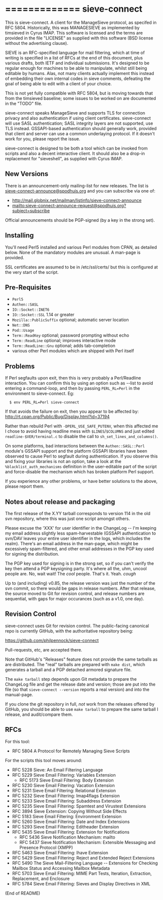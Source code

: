 =============
sieve-connect
=============

This is sieve-connect.  A client for the ManageSieve protocol, as
specifed in RFC 5804.  Historically, this was MANAGESIEVE as implemented
by timsieved in Cyrus IMAP.  This software is licensed and the terms are
provided in the file "LICENSE" as supplied with this software (BSD
license without the advertising clause).

SIEVE is an RFC-specified language for mail filtering, which at time of
writing is specified in a list of RFCs at the end of this document, plus
various drafts, both IETF and individual submissions.  It's designed
to be regular enough for machines to be able to manipulate, whilst still
being editable by humans.  Alas, not many clients actually implement
this instead of embedding their own internal codes in sieve comments,
defeating the goal of being able to edit with a client of your choice.

This is not yet fully compatible with RFC 5804, but is moving towards
that from the timsieved baseline; some issues to be worked on are
documented in the "TODO" file.

sieve-connect speaks ManageSieve and supports TLS for connection privacy
and also authentication if using client certificates.  sieve-connect
will use SASL authentication; SASL integrity layers are not supported,
use TLS instead.  GSSAPI-based authentication should generally work,
provided that client and server can use a common underlaying protocol.
If it doesn't work for you, please report the issue.

sieve-connect is designed to be both a tool which can be invoked from
scripts and also a decent interactive client.  It should also be a
drop-in replacement for "sieveshell", as supplied with Cyrus IMAP.


New Versions
------------

There is an announcement-only mailing-list for new releases.  The list
is <sieve-connect-announce@spodhuis.org> and you can subscribe via one of:
 * <http://mail.globnix.net/mailman/listinfo/sieve-connect-announce>
 * <mailto:sieve-connect-announce-request@spodhuis.org?subject=subscribe>

Official announcements should be PGP-signed (by a key in the strong set).


Installing
----------

You'll need Perl5 installed and various Perl modules from CPAN, as
detailed below.  None of the mandatory modules are unusual.  A man-page is
provided.

SSL certificates are assumed to be in /etc/ssl/certs/ but this is
configured at the very start of the script.


Pre-Requisites
--------------

 * `Perl5`
 * `Authen::SASL`
 * `IO::Socket::INET6`
 * `IO::Socket::SSL`         1.14 or greater
 * `Mozilla::PublicSuffix`   optional; automatic server location
 * `Net::DNS`
 * `Pod::Usage`
 * `Term::ReadKey`           optional; password prompting without echo
 * `Term::ReadLine`          optional; improves interactive mode
 * `Term::ReadLine::Gnu`     optional; adds tab-completion
 * various other Perl modules which are shipped with Perl itself


Problems
--------

If Perl segfaults upon exit, then this is very probably a Perl/Readline
interaction.  You can confirm this by using an option such as --list to
avoid entering a command-loop, and then by passing `PERL_RL=Perl` in the
environment to sieve-connect.  Eg:

```console
  $ env PERL_RL=Perl sieve-connect
```

If that avoids the failure on exit, then you appear to be affected by:
  <http://rt.cpan.org/Public/Bug/Display.html?id=37194>

Rather than rebuild Perl with `-DPERL_USE_SAFE_PUTENV`, when this affected me I
chose to avoid having readline mess with `$LINES`/`$COLUMNS` and just edited
`readline-$VER/terminal.c` to disable the call to `sh_set_lines_and_columns()`.


On some platforms, bad interactions between the `Authen::SASL::Perl` module's
GSSAPI support and the platform GSSAPI libraries have been observed to cause
Perl to segfault during authentication.  If you observe this and fixing your
libraries is not an option, take a look at the `%blacklist_auth_mechanisms`
definition in the user-editable part of the script and force-disable the
mechanism which has broken platform Perl support.


If you experience any other problems, or have better solutions to the above,
please report them.


Notes about release and packaging
---------------------------------

The first release of the X.YY tarball corresponds to version 114 in the
old svn repository, where this was just one script amongst others.

Please excuse the 'XXX' for user identifier in the ChangeLog -- I'm
keeping my email address slightly less spam-harvestable (GSSAPI
authentication to svn/DAV leaves your entire user identifier in the
logs, which includes the realm).  There's an email address in the
man-page, which might be excessively spam-filtered, and other email
addresses in the PGP key used for signing the distribution.

The PGP key used for signing is in the strong set, so if you can't
verify the key then attend a PGP keysigning party.  It's where all the,
uhm, uncool people are.  No, wait wait!  The _cool_ people.  That's it.
Yeah.  *cough*

Up to (and including) v0.85, the release version was just the number of the
svn commit, so there would be gaps in release numbers.  After that release,
the source moved to Git for revision control, and release numbers are
sequential, with gaps for major occurances (such as a v1.0, one day).


Revision Control
----------------

sieve-connect uses Git for revision control.  The public-facing canonical repo
is currently GitHub, with the authoritative repository being:

 <https://github.com/philpennock/sieve-connect>

Pull-requests, etc, are accepted there.

Note that GitHub's "Releases" feature does not provide the same tarballs as are
distributed.  The "real" tarballs are prepared with `make dist`, which
generates a tarball and a PGP detached armored signature file.

The `make tarball` step depends upon Git metadata to prepare the ChangeLog file
and get the release date and version; those are put into the file (so that
`sieve-connect --version` reports a real version) and into the manual-page.

If you clone the git repository in full, *not* work from the releases offered
by GitHub, you should be able to use `make tarball` to prepare the same tarball
I release, and audit/compare them.


RFCs
----

For this tool:

 * RFC 5804 A Protocol for Remotely Managing Sieve Scripts

For the scripts this tool moves around:

 * RFC 5228 Sieve: An Email Filtering Language
 * RFC 5229 Sieve Email Filtering: Variables Extension
   * RFC 5173 Sieve Email Filtering: Body Extension
 * RFC 5230 Sieve Email Filtering: Vacation Extension
 * RFC 5231 Sieve Email Filtering: Relational Extension
 * RFC 5232 Sieve Email Filtering: Imap4flags Extension
 * RFC 5233 Sieve Email Filtering: Subaddress Extension
 * RFC 5235 Sieve Email Filtering: Spamtest and Virustest Extensions
 * RFC 3894 Sieve Extension: Copying Without Side Effects
 * RFC 5183 Sieve Email Filtering: Environment Extension
 * RFC 5260 Sieve Email Filtering: Date and Index Extensions
 * RFC 5293 Sieve Email Filtering: Editheader Extension
 * RFC 5435 Sieve Email Filtering: Extension for Notifications
   * RFC 5436 Sieve Notification Mechanism: mailto
   * RFC 5437 Sieve Notification Mechanism: Extensible Messaging and Presence Protocol (XMPP)
 * RFC 5463 Sieve Email Filtering:  Ihave Extension
 * RFC 5429 Sieve Email Filtering: Reject and Extended Reject Extensions
 * RFC 5490 The Sieve Mail-Filtering Language -- Extensions for Checking Mailbox Status and Accessing Mailbox Metadata
 * RFC 5703 Sieve Email Filtering: MIME Part Tests, Iteration, Extraction, Replacement, and Enclosure
 * RFC 5784 Sieve Email Filtering:  Sieves and Display Directives in XML

(End of README)

